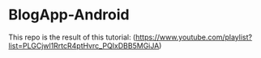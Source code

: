 # BlogApp-Android

This repo is the result of this tutorial: (https://www.youtube.com/playlist?list=PLGCjwl1RrtcR4ptHvrc_PQIxDBB5MGiJA)
